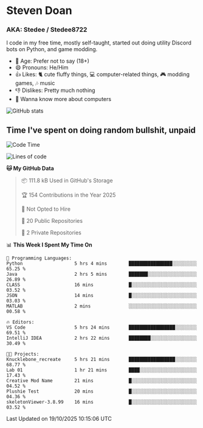 # Steven Doan
### AKA: Stedee / Stedee8722
I code in my free time, mostly self-taught, started out doing utility Discord bots on Python, and game modding.

- 🤔 Age: Prefer not to say (18+)
- 😄 Pronouns: He/Him
- 👍 Likes: 🐈 cute fluffy things, 💻 computer-related things, 🎮 modding games, 🎶 music
- 👎 Dislikes: Pretty much nothing
- 🥹 Wanna know more about computers

![GitHub stats](https://github-readme-stats-iota-mocha-40.vercel.app/api?username=Stedee8722&show=prs_merged,prs_merged_percentage&show_icons=true&theme=transparent)

## Time I've spent on doing random bullshit, unpaid
<!--START_SECTION:Time I've spent on doing random bullshit, unpaid-->
![Code Time](http://img.shields.io/badge/Code%20Time-362%20hrs%2010%20mins-blue)

![Lines of code](https://img.shields.io/badge/From%20Hello%20World%20I%27ve%20Written-91.7%20thousand%20lines%20of%20code-blue)

**🐱 My GitHub Data** 

> 📦 111.8 kB Used in GitHub's Storage 
 > 
> 🏆 154 Contributions in the Year 2025
 > 
> 🚫 Not Opted to Hire
 > 
> 📜 20 Public Repositories 
 > 
> 🔑 2 Private Repositories 
 > 
📊 **This Week I Spent My Time On** 

```text
💬 Programming Languages: 
Python                   5 hrs 4 mins        ████████████████░░░░░░░░░   65.25 % 
Java                     2 hrs 5 mins        ███████░░░░░░░░░░░░░░░░░░   26.89 % 
CLASS                    16 mins             █░░░░░░░░░░░░░░░░░░░░░░░░   03.52 % 
JSON                     14 mins             █░░░░░░░░░░░░░░░░░░░░░░░░   03.03 % 
MATLAB                   2 mins              ░░░░░░░░░░░░░░░░░░░░░░░░░   00.58 % 

🔥 Editors: 
VS Code                  5 hrs 24 mins       █████████████████░░░░░░░░   69.51 % 
IntelliJ IDEA            2 hrs 22 mins       ████████░░░░░░░░░░░░░░░░░   30.49 % 

🐱‍💻 Projects: 
Knucklebone_recreate     5 hrs 21 mins       █████████████████░░░░░░░░   68.77 % 
Lab 01                   1 hr 21 mins        ████░░░░░░░░░░░░░░░░░░░░░   17.43 % 
Creative Mod Name        21 mins             █░░░░░░░░░░░░░░░░░░░░░░░░   04.52 % 
Plushie Test             20 mins             █░░░░░░░░░░░░░░░░░░░░░░░░   04.36 % 
skeletonViewer-3.8.99    16 mins             █░░░░░░░░░░░░░░░░░░░░░░░░   03.52 % 
```


 Last Updated on 19/10/2025 10:15:06 UTC
<!--END_SECTION:Time I've spent on doing random bullshit, unpaid-->

